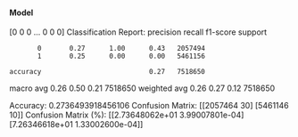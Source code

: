 #### Model
[0 0 0 ... 0 0 0]
Classification Report:
              precision    recall  f1-score   support

           0       0.27      1.00      0.43   2057494
           1       0.25      0.00      0.00   5461156

    accuracy                           0.27   7518650
   macro avg       0.26      0.50      0.21   7518650
weighted avg       0.26      0.27      0.12   7518650

Accuracy: 0.2736493918456106
Confusion Matrix:
[[2057464      30]
 [5461146      10]]
Confusion Matrix (%):
[[2.73648062e+01 3.99007801e-04]
 [7.26346618e+01 1.33002600e-04]]
